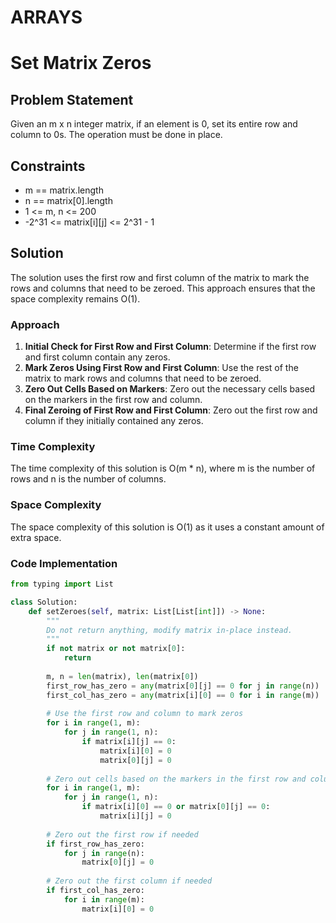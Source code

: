 # ARRAYS
# Set Matrix Zeros
## Problem Statement
Given an m x n integer matrix, if an element is 0, set its entire row and column to 0s. The operation must be done in place.



## Constraints
- m == matrix.length
- n == matrix[0].length
- 1 <= m, n <= 200
- -2^31 <= matrix[i][j] <= 2^31 - 1

## Solution

The solution uses the first row and first column of the matrix to mark the rows and columns that need to be zeroed. This approach ensures that the space complexity remains O(1).

### Approach
1. **Initial Check for First Row and First Column**: Determine if the first row and first column contain any zeros.
2. **Mark Zeros Using First Row and First Column**: Use the rest of the matrix to mark rows and columns that need to be zeroed.
3. **Zero Out Cells Based on Markers**: Zero out the necessary cells based on the markers in the first row and column.
4. **Final Zeroing of First Row and First Column**: Zero out the first row and column if they initially contained any zeros.

### Time Complexity
The time complexity of this solution is O(m * n), where m is the number of rows and n is the number of columns.

### Space Complexity
The space complexity of this solution is O(1) as it uses a constant amount of extra space.

### Code Implementation
```python
from typing import List

class Solution:
    def setZeroes(self, matrix: List[List[int]]) -> None:
        """
        Do not return anything, modify matrix in-place instead.
        """
        if not matrix or not matrix[0]:
            return
        
        m, n = len(matrix), len(matrix[0])
        first_row_has_zero = any(matrix[0][j] == 0 for j in range(n))
        first_col_has_zero = any(matrix[i][0] == 0 for i in range(m))
        
        # Use the first row and column to mark zeros
        for i in range(1, m):
            for j in range(1, n):
                if matrix[i][j] == 0:
                    matrix[i][0] = 0
                    matrix[0][j] = 0
        
        # Zero out cells based on the markers in the first row and column
        for i in range(1, m):
            for j in range(1, n):
                if matrix[i][0] == 0 or matrix[0][j] == 0:
                    matrix[i][j] = 0
        
        # Zero out the first row if needed
        if first_row_has_zero:
            for j in range(n):
                matrix[0][j] = 0
        
        # Zero out the first column if needed
        if first_col_has_zero:
            for i in range(m):
                matrix[i][0] = 0
